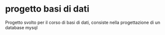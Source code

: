 # progetto basi di dati
Progetto svolto per il corso di basi di dati, consiste nella progettazione di un database mysql
